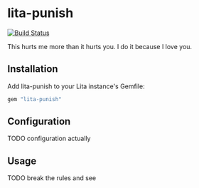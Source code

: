 # lita-punish

[![Build Status](https://travis-ci.org/iamvery/lita-punish.png?branch=master)](https://travis-ci.org/iamvery/lita-punish)

This hurts me more than it hurts you.
I do it because I love you.

## Installation

Add lita-punish to your Lita instance's Gemfile:

``` ruby
gem "lita-punish"
```

## Configuration

TODO configuration actually

## Usage

TODO break the rules and see
